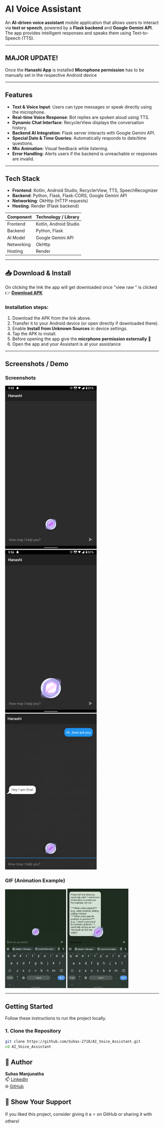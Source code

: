 # AI Voice Assistant

An **AI-driven voice assistant** mobile application that allows users to interact via **text or speech**, powered by a **Flask backend** and **Google Gemini API**. The app provides intelligent responses and speaks them using Text-to-Speech (TTS).

---

## MAJOR UPDATE!

Once the **Hanashi App** is installed **Microphone permission** has to be manually set in the respective Android device

---

## Features

- **Text & Voice Input**: Users can type messages or speak directly using the microphone.  
- **Real-time Voice Response**: Bot replies are spoken aloud using TTS.  
- **Dynamic Chat Interface**: RecyclerView displays the conversation history.  
- **Backend AI Integration**: Flask server interacts with Google Gemini API.  
- **Special Date & Time Queries**: Automatically responds to date/time questions.  
- **Mic Animation**: Visual feedback while listening.  
- **Error Handling**: Alerts users if the backend is unreachable or responses are invalid.

---

## Tech Stack

- **Frontend**: Kotlin, Android Studio, RecyclerView, TTS, SpeechRecognizer  
- **Backend**: Python, Flask, Flask-CORS, Google Gemini API  
- **Networking**: OkHttp (HTTP requests)  
- **Hosting**: Render (Flask backend)

| Component      | Technology / Library          |
|----------------|-------------------------------|
| Frontend       | Kotlin, Android Studio        |
| Backend        | Python, Flask                 |
| AI Model       | Google Gemini API             |
| Networking     | OkHttp                        |
| Hosting        | Render                        |

---

## 📥 Download & Install

On clicking the link the app will get downloaded once "view raw " is clicked
👉 **[Download APK](App/Hanashi.apk)**  

### Installation steps:
1. Download the APK from the link above.  
2. Transfer it to your Android device (or open directly if downloaded there).  
3. Enable **Install from Unknown Sources** in device settings.  
4. Tap the APK to install.
5. Before opening the app give the **micrphone permission externally** 🎤
6. Open the app and your Assistant is at your assistance

---

## Screenshots / Demo


### Screenshots
<img src="Screenshots/looks.png" alt="Main Chat Screen" width="300"/>   <img src="Screenshots/listening.png" alt="Voice Input Screen" width="300"/>  <img src="Screenshots/replied.png" alt="Voice Input Screen" width="300"/>

### GIF (Animation Example)
<img src="Screenshots/hello.gif" alt="Hello! greetings" width="200"/>   <img src="Screenshots/working.gif" alt="Working of App" width="200"/>


---

## Getting Started

Follow these instructions to run the project locally.

### 1. Clone the Repository

```bash
git clone https://github.com/Suhas-2718/AI_Voice_Assistant.git
cd AI_Voice_Assistant
```

## 📌 Author

**Suhas Manjunatha**  
📫 [LinkedIn](https://www.linkedin.com/in/suhas-manjunatha21)  
🌐 [GitHub](https://github.com/Suhas-2718)

## 🌟 Show Your Support

If you liked this project, consider giving it a ⭐ on GitHub or sharing it with others!

